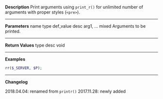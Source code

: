 **Description**
Print arguments using `print_r()` for unlimited number of arguments with proper styles (`<pre>`).

--------
**Parameters**
name	type	def_value	desc
arg1, ...	mixed		Arguments to be printed.

--------
**Return Values**
type	desc
void

--------
**Examples**

```php
rr($_SERVER, $P);
```

--------
**Changelog**

2018.04.04: renamed from `printr()`
2017.11.28: newly added
